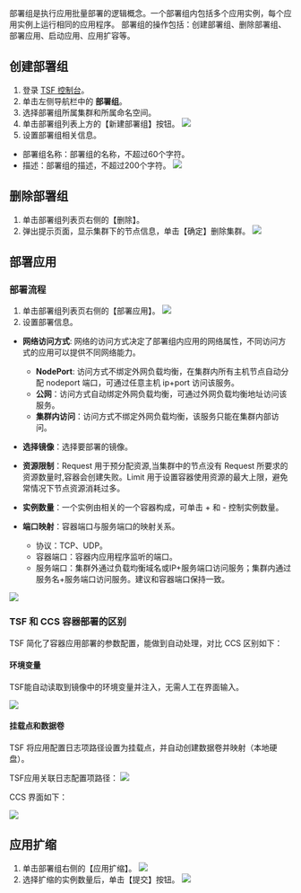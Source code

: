 部署组是执行应用批量部署的逻辑概念。一个部署组内包括多个应用实例，每个应用实例上运行相同的应用程序。
部署组的操作包括：创建部署组、删除部署组、部署应用、启动应用、应用扩容等。

## 创建部署组
1. 登录 [TSF 控制台](https://console.cloud.tencent.com/tsf/index)。
2. 单击左侧导航栏中的 **部署组**。
3. 选择部署组所属集群和所属命名空间。
4. 单击部署组列表上方的【新建部署组】按钮。
![](https://main.qcloudimg.com/raw/3598c52a2766a58f9c84370396e15dd1.png)
5. 设置部署组相关信息。
 - 部署组名称：部署组的名称，不超过60个字符。
 - 描述：部署组的描述，不超过200个字符。
![](https://main.qcloudimg.com/raw/d35565fedc1b7ba308a41d873850cd64.png)
 
## 删除部署组
1. 单击部署组列表页右侧的【删除】。
2. 弹出提示页面，显示集群下的节点信息，单击【确定】删除集群。
![](https://main.qcloudimg.com/raw/9dbf6b54c46cc7bb9adaa66a9650dc79.png)

## 部署应用

### 部署流程
1. 单击部署组列表页右侧的【部署应用】。
![](https://main.qcloudimg.com/raw/9db4194108e7d065111de212cd975382.png)
2. 设置部署信息。

 - **网络访问方式**: 网络的访问方式决定了部署组内应用的网络属性，不同访问方式的应用可以提供不同网络能力。
 
     - **NodePort**: 访问方式不绑定外网负载均衡，在集群内所有主机节点自动分配 nodeport 端口，可通过任意主机 ip+port 访问该服务。
     - **公网**：访问方式自动绑定外网负载均衡，可通过外网负载均衡地址访问该服务。
     - **集群内访问**：访问方式不绑定外网负载均衡，该服务只能在集群内部访问。
   
 - **选择镜像**：选择要部署的镜像。
 - **资源限制**：Request 用于预分配资源,当集群中的节点没有 Request 所要求的资源数量时,容器会创建失败。Limit 用于设置容器使用资源的最大上限，避免常情况下节点资源消耗过多。
 - **实例数量**：一个实例由相关的一个容器构成，可单击 + 和 - 控制实例数量。
 - **端口映射**：容器端口与服务端口的映射关系。
     - 协议：TCP、UDP。
     - 容器端口：容器内应用程序监听的端口。
     - 服务端口：集群外通过负载均衡域名或IP+服务端口访问服务；集群内通过服务名+服务端口访问服务。建议和容器端口保持一致。
		
![](https://main.qcloudimg.com/raw/257be6fd82a74807aeb6cf98c11c5ac5.png)

### TSF 和 CCS 容器部署的区别
TSF 简化了容器应用部署的参数配置，能做到自动处理，对比 CCS 区别如下：

#### 环境变量
TSF能自动读取到镜像中的环境变量并注入，无需人工在界面输入。

![](https://main.qcloudimg.com/raw/c6fd60474a12b839ea9ff97c59b61fe4.png)

#### 挂载点和数据卷
TSF 将应用配置日志项路径设置为挂载点，并自动创建数据卷并映射（本地硬盘）。

TSF应用关联日志配置项路径：
![](https://main.qcloudimg.com/raw/7cdbaa3b5db7c66960b787969d8eb283.png)

CCS 界面如下：

![](https://main.qcloudimg.com/raw/7923b8ea2bd1002b3ab732066cc047ec.png)

## 应用扩缩
1. 单击部署组右侧的【应用扩缩】。
![](https://main.qcloudimg.com/raw/4643ee95afb02e5b19d20c3a4785c6c5.png)
2. 选择扩缩的实例数量后，单击【提交】按钮。
![](https://main.qcloudimg.com/raw/8687a7259212b3edb280fcb493656b62.png)

